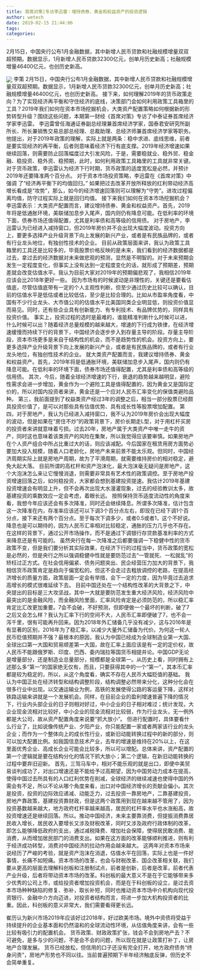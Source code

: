 ```yaml
---
title: 首席对策|专访李迅雷：增持债券、黄金和权益资产的投资逻辑
author: wetech
date: 2019-02-15 21:44:06
tags: 
categories: 
---
```

2月15日，中国央行公布1月金融数据，其中新增人民币贷款和社融规模增量双双超预期。数据显示，1月新增人民币贷款32300亿元，创单月历史新高；社融规模增量46400亿元，也创历史新高。
<!-- more -->
<img align="center" border="0" src="https://imgcdn.yicai.com/uppics/images/2019/02/26d02c31838b8122a1bc568f810290f0.jpg" />
李策
2月15日，中国央行公布1月金融数据，其中新增人民币贷款和社融规模增量双双超预期。数据显示，1月新增人民币贷款32300亿元，创单月历史新高；社融规模增量46400亿元，也创历史新高。
接下来，如何理解2019年的货币政策走向？为了实现经济再平衡和守住经济的底线，决策部门会如何利用政策工具箱里的工具？2019年我们如何在资本市场挖掘机会，大类资产配置策略如何根据新的形势转型升级？围绕这些问题，本期第一财经《首席对策》专访了中泰证券首席经济学家李迅雷。
李迅雷曾任海通证券副总经理兼首席经济学家，国泰君安研究所副所长、所长兼销售交易总部总经理、总裁助理、总经济师兼首席经济学家等职务。他提出，对于2019年政策的理解，实际上就是两条：稳中求进、底线思维，前者是要实现经济的再平衡，后者则意味着经济下行有底支撑。2019年经济增速如果继续回落，则需要防止回落幅度过大引发风险，于是，需要稳就业、稳外贸、稳金融、稳投资、稳外资、稳预期，此时，如何利用政策工具箱里的工具就非常关键。
对于货币政策，李迅雷认为经济下行时期，货币政策的适度宽松是必然，并预计2019年还要降准两个百分点。
对于资本市场投资策略，李迅雷在《首席对策》中强调 了“经济再平衡下的均值回归。” 如果把过去改革开放所释放的红利带动经济高增长看成是“攻势”，那么，如今的经济增速回落则可以理解为“守势”。进攻过程偏离均值，防守过程实际上就是回归均值。
接下来我们如何在资本市场挖掘机会？李迅雷表示：大类资产配置而言，建议增持债券、黄金和权益资产。首先，2019年将是低通胀环境，美联储加息步入尾声，国内则仍有降息可能。在低利率的环境下面，债券市场还值得配置，尤其是利率债和高等级的信用债。
对于房地产，李迅雷认为已经进入减持窗口，但2019年房价并不会出现大幅度波动。投资方向上，要更多选择产业升级背景下向上发展的新兴产业，或者是有民族品牌的，或者有行业龙头地位，有独创性技术的企业。
目前从政策层面来讲，我认为政策工具箱里的工具还是比较多的，毕竟股票价格反映的是未来，我们看到的经济数据都是过去，拿过去的经济数据对未来做悲观的预测，显然是不明智的。对于未来预期会发生一定程度变化，但事实上没有达到一定程度变化的话，就形成了预期差，预期差就会改变估值水平。我认为目前大家对2019年的预期偏悲观了，我相信2019年应该会比2018年更好一些。
因为市场有的时候波动是非理性的，关键还是要看估值底，尽管估值底带有一定的个人主观性判断，但至少通过历史比较可以确认，目前的估值水平是低估或者比较低估，至少是比较合理的。比如从市盈率角度看，中国有不少行业龙头、大市值公司的估值水平比美国同类企业明显低，则投资价值显而易见。同时，还有些企业具有创新能力、有专利技术、有品牌优势的，同样具有投资价值。
事实上，投资过程的选时是最难的，谁能精准判断什么时候可以进，什么时候可以出？随着经济总量规模的越来越大，增速的下行成为铁律，在经济增速缓慢而持续下行的背景下，中国经济会逐步步入到存量主导的阶段。存量主导阶段，资本市场更多是来自于结构性的机会，而不是趋势性的机会。投资方向上，要更多选择产业升级背景下向上发展的新兴产业，或者是有民族品牌的，或者有行业龙头地位，有独创性技术的企业。
就大类资产配置而言，我建议增持债券、黄金和权益资产。首先，2019年将是低通胀环境，美联储加息步入尾声，国内则仍有降息可能。在低利率的环境下面，债券市场还值得配置，尤其是利率债和高等级的信用债。
其次，今后，随着全球经济增速的下行，衰退的趋势越来越明显，避险性需求会进一步增加，黄金作为一个避险工具是值得配置的，因为黄金又是国际定价的，所以对国内投资者来讲，黄金还是一个应对人民币汇率变化的保值类避险品种。
第三，我前面提到了权益类资产经过3年的调整之后，相当一部分股票已经颇具投资价值了，是可以对那些具有估值优势、具有成长性等股票增加配置。
第四，对于房地产，我认为已经进入减持窗口，我不认为2019年房价会出现大幅度的波动，但是如果在“房住不炒”的政策背景下，房价长期走L型，对于用杠杆买房的投资者来讲就意味着亏损。过去20年，房地产属于大类资产中唯一走牛的资产，同时这也意味着该类资产的风险在集聚，所以我觉得应该要审慎。如果房地产在个人资产组合中所占比重过大的话，则应该减配。今后国家在租赁用房方面势必要加大投入规模，随着人口老龄化，房地产未来前景不能太乐观。但同时，中国经济周期实际上就是房地产周期，故为了平滑周期，就需要维持房价的相对稳定，避免大起大落。
目前所谓的高杠杆和资产泡沫化，最大泡沫毫无疑问是房地产，这个大泡沫怎么来让它慢慢消退，则需要非常具有艺术性的政策调控。至于房地产投资增速回落之后，如何稳投资，大家都会想到基建投资提速。我估计2019年基建投资增速会有明显上升，但不会再次出现大水漫灌现象，过去的经验教训太多，故基建投资的乘数效应一定会考虑，着眼长远。
按照保持货币适度流动性的角度来看，我想今年应该还会有多次降准，同时还会继续降息。所谓多次降准，估计包含这一次降准在内，存准率应该还可以下调3个百分点左右，即现在已经下调1个百分点，接下来还有两个百分点。至于每次下调多少，或者0.5或者1，这个不好说。降息也是可以期待的，因为人民币汇率相对比较稳定，通胀的压力几乎也不存在。在这样的背景下，通过公开市场操作，而不是通过下调银行存贷款基准利率的方式来降息还是有可能的。
虽然央行在每一次降准之后都要强调一下稳健中性的货币政策不变，但是我们要分析其实际效果，在经济下行的过程当中，货币政策的宽松是必然的，但是央行之所以强调稳健中性就是要防范过去“一管就死、一松就乱”的矫枉过正方式。在社会信用偏紧、债务问题突出、民企经营压力加大的背景下，我相信货币政策肯定是趋向于偏宽松的。但这不会走过去粗放调控的老路，在提高经济增长的质量方面，政策层面一定会有举措，会下一定的力度，因为毕竟过去追求高增长的模式很难延续下去。
目前中国还处在一个结构性改革的大背景之下，中央提出的目标是三大攻坚战，其中一大就是要防范发生重大经济风险，经济风险中最突出的是金融风险，而金融风险里面，汇率风险肯定是必须防范的，所以稳汇率肯定比汇改更加重要。7会不会破，不好预测，但即便做一个最坏的判断，破了7之后又会怎么样？我认为汇率下行的空间不大，人民币汇率即便破了7，也不会一泻千里，很有可能再升回来。因为2018年外汇储备几乎没有减少，这与2016年是有显著的区别，2016年为了稳汇率，以减少大量外汇储备为代价。为何这一轮人民币贬值预期并不强？最根本的原因，我认为中国已经成为全球制造业第一大国、全球出口第一大国和贸易顺差第一大国，故在汇率上面应该是有一定的定价权，故人民币不能跟俄罗斯、印度、巴西、委内瑞拉等国货币相提并论。中国GDP无论是增量部分，还是制造业总量部分，规模都是全球第一。从历史上看，同时拥有上述那么多“第一”的国家绝无仅有，而且，只要获得其中的一个“第一”，其本币汇率都是较为稳定的，所以，从这个角度看，确实不存在人民币大幅贬值的基础。
我认为中国正处在经济转型和结构调整阶段，结构调整必然带来分化，这种分化会在很多行业中出现。以交通运输业为例，高铁的发展使得公路的客运量下降，这样对铁路运输来讲就是一个发展机会。同样，在目前企业的盈利增速普遍下降的情况下，行业内头部企业的日子则相对好过，中小企业的日子相对难过；统计发现，大企业现金流相对比较好，中小企业的现金流相对比较弱，作为行业龙头，无一例外都是大公司，故从资产配置角度来说要“抓大放小”。
但进行配置时，具体要看什么行业了，比如说像传统产业、夕阳产业，你只能配置一家或者两家该行业的龙头企业；而作为一个整体向上的成长性行业，或新旧动能转换过程中的新的部分，则可以加大配置比例。如我国信息技术产业，去年的增速是维持在20%以上，在这里面优秀企业、高成长企业可能会比较多，所以可以增配。总体来讲，资产配置的第一个逻辑就是要在结构分化的情况下抓大放小；第二个逻辑，在新旧动能转换的过程中要弃旧迎新。
首先，三驾马车中，相对不能乐观的就是出口，即便中美贸易谈判成功了，对出口增速还是不能给予过高期望，因为中国劳动力成本在提高，使得中国过去所具有的人口红利优势在削减，全球经济的继续减速也使得中国的外需会有不足，所以不论从哪个角度来看，出口对中国经济增长的贡献会偏小。其次是投资，投资的边际效应递减、动能乏力，过去投资一靠房地产，二靠基建投资，房地产靠政策，基建投资靠财政，但是这两个政策用到现在越来越不管用了，因为投资基数越来越大，地方政府杠杆率越来越高，居民的杠杆率水平也水涨船高，故投资增速还是继续回落。所以。推动中国经济，未来主要靠消费，但提振消费靠居民收入增长，居民收入要增长又涉及财税改革，同时又涉及政府行政体制的改革，即怎么能够降低政府的支出，通过减税降费、增加社会保障，使得居民敢消费、能消费，从而增加居民部门的消费支出。如果在这方面的改革能够顺利推进，则有利于经济成功转型，消费对中国经济的拉动作用会越来越大。
这两年对资本市场来说经历了严峻的考验，就是资产泡沫在消退，估值水平在回落，实际上也是一件好事情，长痛不如短痛。资本市场的改革，也会与财税改革、国企改革相关联，我们要从更高的层面去理解科创板和注册制试点，前者是创新，后者是改革，前者代表产业升级，后者将带动资本市场的改革。科创板的最大意义不是在于它能够带来多少优秀的公司上市，或给投资者增加投资机会，而是在于科创板的设立，是过去资本市场种种缺陷的修复、弥补，取长补短，同时也推动资本市场中介机构向现代投资银行、金融中介方向迈进，对投资者结构而言，将进一步加大机构投资者的比重。因此，科创板的意义非常大，我们需要看得更长远。
 
 
 
崔历认为新兴市场2019年应该好过2018年，好过欧美市场。境外中资债将受益于持续提升的企业基本面和仍然温和的全球流动性环境，从估值角度来讲，会有一些比较有吸引力的配置机会。
货币政策、财政政策扩张，钱会不会到房地产去？不可避免，是多与少的问题，不是会不会的问题，所以现在就是让政策打补丁，让房地产合理发展。
货币已经放松，但信用的口子还没有完全打开，地方政府债务“终身问责”，房地产形势也不同以往。当前普遍预期下半年经济触底反弹，但历史不会简单重复。
